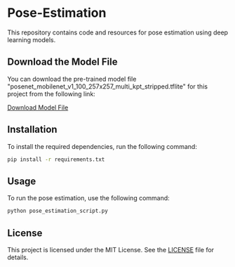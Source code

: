 # Pose-Estimation

This repository contains code and resources for pose estimation using deep learning models.

## Download the Model File

You can download the pre-trained model file "posenet_mobilenet_v1_100_257x257_multi_kpt_stripped.tflite" for this project from the following link:

[Download Model File](https://drive.google.com/drive/folders/1z2Kr2W7oyvf-x0Km12uWvLTEZWNKm136?usp=sharing)

## Installation

To install the required dependencies, run the following command:

```bash
pip install -r requirements.txt
```

## Usage

To run the pose estimation, use the following command:

```bash
python pose_estimation_script.py
```

## License

This project is licensed under the MIT License. See the [LICENSE](LICENSE) file for details.
